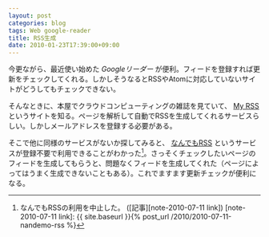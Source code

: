 ```yaml
---
layout: post
categories: blog
tags: Web google-reader
title: RSS生成
date: 2010-01-23T17:39:00+09:00
---
```



今更ながら、最近使い始めた *Googleリーダー* が便利。フィードを登録すれば更新をチェックしてくれる。しかしそうなるとRSSやAtomに対応していないサイトがどうしてもチェックできない。

<!-- more -->

そんなときに、本屋でクラウドコンピューティングの雑誌を見ていて、 [My RSS] というサイトを知る。ページを解析して自動でRSSを生成してくれるサービスらしい。しかしメールアドレスを登録する必要がある。

そこで他に同様のサービスがないか探してみると、 [なんでもRSS] というサービスが登録不要で利用できることがわかった[^note-2010-07-11]。さっそくチェックしたいページのフィードを生成してもらうと、問題なくフィードを生成してくれた（ページによってはうまく生成できないこともある）。これでますます更新チェックが便利になる。



[My RSS]: http://myrss.jp/
[なんでもRSS]: http://blogwatcher.pi.titech.ac.jp/nandemorss/

[^note-2010-07-11]: なんでもRSSの利用を中止した。 ([記事][note-2010-07-11 link])
[note-2010-07-11 link]: {{ site.baseurl }}{% post_url /2010/2010-07-11-nandemo-rss %}
